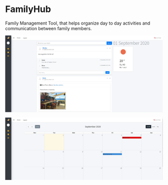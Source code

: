 # FamilyHub

Family Management Tool, that helps organize day to day activities and communication between family members.


![alt text](https://github.com/Litorasul/FamilyHub/blob/master/Pictures/FrontPage-NavbarClosed.JPG?raw=true)

![alt text](https://github.com/Litorasul/FamilyHub/blob/master/Pictures/Calendar.JPG?raw=true)
